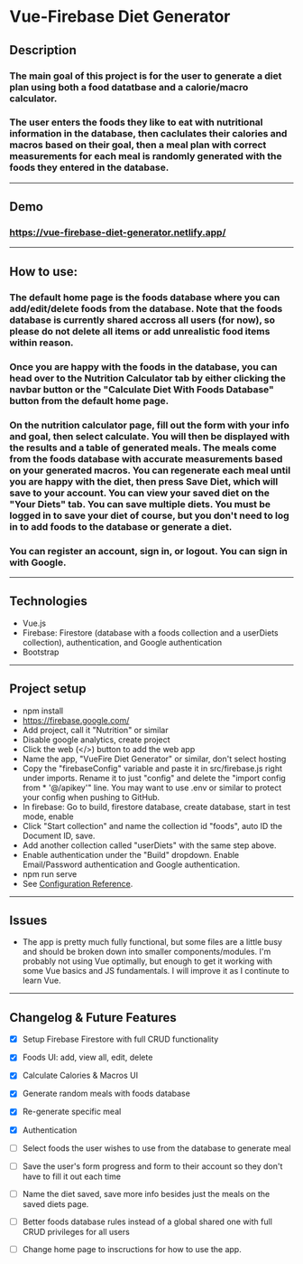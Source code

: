 # Vue-Firebase Diet Generator


## Description
### The main goal of this project is for the user to generate a diet plan using both a food datatbase and a calorie/macro calculator.
### The user enters the foods they like to eat with nutritional information in the database, then caclulates their calories and macros based on their goal, then a meal plan with correct measurements for each meal is randomly generated with the foods they entered in the database.

- - - -
## Demo
### https://vue-firebase-diet-generator.netlify.app/

- - - -
## How to use:
### The default home page is the foods database where you can add/edit/delete foods from the database. Note that the foods database is currently shared accross all users (for now), so please do not delete all items or add unrealistic food items within reason.
### Once you are happy with the foods in the database, you can head over to the Nutrition Calculator tab by either clicking the navbar button or the "Calculate Diet With Foods Database" button from the default home page.
### On the nutrition calculator page, fill out the form with your info and goal, then select calculate. You will then be displayed with the results and a table of generated meals. The meals come from the foods database with accurate measurements based on your generated macros. You can regenerate each meal until you are happy with the diet, then press Save Diet, which will save to your account. You can view your saved diet on the "Your Diets" tab. You can save multiple diets. You must be logged in to save your diet of course, but you don't need to log in to add foods to the database or generate a diet.
### You can register an account, sign in, or logout. You can sign in with Google.

- - - -
## Technologies
* Vue.js
* Firebase: Firestore (database with a foods collection and a userDiets collection), authentication, and Google authentication
* Bootstrap

- - - -
## Project setup

* npm install
* https://firebase.google.com/
* Add project, call it "Nutrition" or similar
* Disable google analytics, create project
* Click the web (</>) button to add the web app
* Name the app, "VueFire Diet Generator" or similar, don't select hosting
* Copy the "firebaseConfig" variable and paste it in src/firebase.js right under imports. Rename it to just "config" and delete the "import config from * '@/apikey'" line. You may want to use .env or similar to protect your config when pushing to GitHub.
* In firebase: Go to build, firestore database, create database, start in test mode, enable
* Click "Start collection" and name the collection id "foods", auto ID the Document ID, save.
* Add another collection called "userDiets" with the same step above.
* Enable authentication under the "Build" dropdown. Enable Email/Password authentication and Google authentication.
* npm run serve
* See [Configuration Reference](https://cli.vuejs.org/config/).


- - - -
## Issues
* The app is pretty much fully functional, but some files are a little busy and should be broken down into smaller components/modules. I'm probably not using Vue optimally, but enough to get it working with some Vue basics and JS fundamentals. I will improve it as I continute to learn Vue.

- - - -
## Changelog & Future Features
- [x] Setup Firebase Firestore with full CRUD functionality
- [x] Foods UI: add, view all, edit, delete
- [x] Calculate Calories & Macros UI
- [x] Generate random meals with foods database
- [x] Re-generate specific meal
- [x] Authentication
- [ ] Select foods the user wishes to use from the database to generate meal
- [ ] Save the user's form progress and form to their account so they don't have to fill it out each time
- [ ] Name the diet saved, save more info besides just the meals on the saved diets page.
- [ ] Better foods database rules instead of a global shared one with full CRUD privileges for all users
- [ ] Change home page to inscructions for how to use the app.



